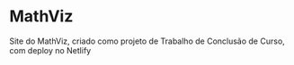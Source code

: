 # MathViz

Site do MathViz, criado como projeto de Trabalho de Conclusão de Curso, com deploy no Netlify
